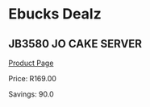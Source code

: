 
# Ebucks Dealz
## JB3580 JO CAKE SERVER
[Product Page](https://www.ebucks.com/web/shop/productSelected.do?prodId=1136087454&catId=714962196)

Price: R169.00

Savings: 90.0


	
